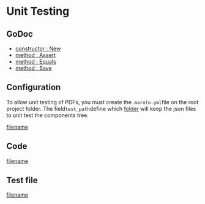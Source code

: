 # Unit Testing

## GoDoc
* [constructor : New](https://pkg.go.dev/github.com/mechiko/maroto/v2/pkg/test#New)
* [method : Assert](https://pkg.go.dev/github.com/mechiko/maroto/v2/pkg/test#MarotoTest.Assert)
* [method : Equals](https://pkg.go.dev/github.com/mechiko/maroto/v2/pkg/test#MarotoTest.Equals)
* [method : Save](https://pkg.go.dev/github.com/mechiko/maroto/v2/pkg/test#MarotoTest.Save)

## Configuration
To allow unit testing of PDFs, you must create the`.maroto.yml`file on the root project folder. The field`test_path`define which [folder](https://github.com/mechiko/maroto/tree/v2/test/maroto)
will keep the json files to unit test the components tree.

[filename](https://raw.githubusercontent.com/johnfercher/maroto/master/.maroto.yml ':include :type=code')

## Code
[filename](../../assets/examples/unittests/v2/main_test.go ':include :type=code')

## Test file
[filename](https://raw.githubusercontent.com/johnfercher/maroto/master/test/maroto/example_unit_test.json ':include :type=code')

